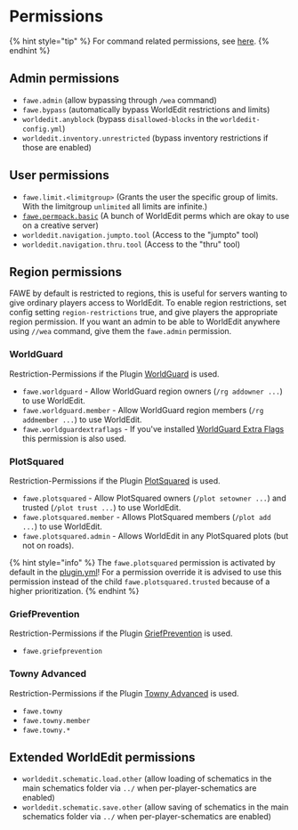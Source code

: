 # Permissions

{% hint style="tip" %}
For command related permissions, see [here](../main-commands-and-permissions.md).
{% endhint %}

## Admin permissions

- `fawe.admin` (allow bypassing through `/wea` command)
- `fawe.bypass` (automatically bypass WorldEdit restrictions and limits)
- `worldedit.anyblock` (bypass `disallowed-blocks` in the `worldedit-config.yml`)
- `worldedit.inventory.unrestricted` (bypass inventory restrictions if those are enabled)

## User permissions

- `fawe.limit.<limitgroup>` (Grants the user the specific group of limits. With the limitgroup `unlimited` all limits are infinite.)
- [`fawe.permpack.basic`](https://github.com/IntellectualSites/FastAsyncWorldEdit/blob/main/worldedit-bukkit/src/main/resources/plugin.yml#L31) (A bunch of WorldEdit perms which are okay to use on a creative server)
- `worldedit.navigation.jumpto.tool` (Access to the "jumpto" tool)
- `worldedit.navigation.thru.tool` (Access to the "thru" tool)

## Region permissions

FAWE by default is restricted to regions, this is useful for servers wanting to give ordinary players access to WorldEdit. To enable region restrictions, set config setting `region-restrictions` true, and give players the appropriate region permission.  If you want an admin to be able to WorldEdit anywhere using `//wea` command, give them the `fawe.admin` permission.

### WorldGuard

Restriction-Permissions if the Plugin [WorldGuard](https://dev.bukkit.org/projects/worldguard) is used.

- `fawe.worldguard` - Allow WorldGuard region owners (`/rg addowner ...`) to use WorldEdit.
- `fawe.worldguard.member` - Allow WorldGuard region members (`/rg addmember ...`) to use WorldEdit.
- `fawe.worldguardextraflags` - If you've installed [WorldGuard Extra Flags](https://www.spigotmc.org/resources/4823) this permission is also used.

### PlotSquared

Restriction-Permissions if the Plugin [PlotSquared](https://www.spigotmc.org/resources/77506) is used.

- `fawe.plotsquared` - Allow PlotSquared owners (`/plot setowner ...`) and trusted (`/plot trust ...`) to use WorldEdit.
- `fawe.plotsquared.member` - Allows PlotSquared members (`/plot add ...`) to use WorldEdit.
- `fawe.plotsquared.admin` - Allows WorldEdit in any PlotSquared plots (but not on roads).

{% hint style="info" %}
The `fawe.plotsquared` permission is activated by default in the [plugin.yml](https://github.com/IntellectualSites/FastAsyncWorldEdit/blob/e40a657faf993536133b2e1bbe771a5c96619bd7/worldedit-bukkit/src/main/resources/plugin.yml#L14-L17)! For a permission override it is advised to use this permission instead of the child `fawe.plotsquared.trusted` because of a higher prioritization.
{% endhint %}

### GriefPrevention

Restriction-Permissions if the Plugin [GriefPrevention](https://www.spigotmc.org/resources/1884) is used.

- `fawe.griefprevention`

### Towny Advanced

Restriction-Permissions if the Plugin [Towny Advanced](https://www.spigotmc.org/resources/72694) is used.

- `fawe.towny`
- `fawe.towny.member`
- `fawe.towny.*`

## Extended WorldEdit permissions

- `worldedit.schematic.load.other` (allow loading of schematics in the main schematics folder via `../` when per-player-schematics are enabled)
- `worldedit.schematic.save.other` (allow saving of schematics in the main schematics folder via `../` when per-player-schematics are enabled)
